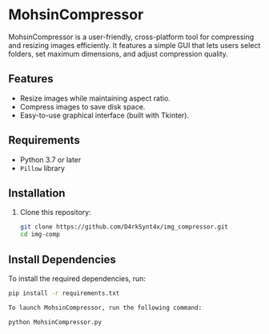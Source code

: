 # MohsinCompressor

MohsinCompressor is a user-friendly, cross-platform tool for compressing and resizing images efficiently. It features a simple GUI that lets users select folders, set maximum dimensions, and adjust compression quality.

## Features

- Resize images while maintaining aspect ratio.
- Compress images to save disk space.
- Easy-to-use graphical interface (built with Tkinter).

## Requirements

- Python 3.7 or later
- `Pillow` library

## Installation

1. Clone this repository:
   ```bash
   git clone https://github.com/D4rkSynt4x/img_compressor.git
   cd img-comp

 ## Install Dependencies
   
To install the required dependencies, run:

```bash
pip install -r requirements.txt

To launch MohsinCompressor, run the following command:

python MohsinCompressor.py


